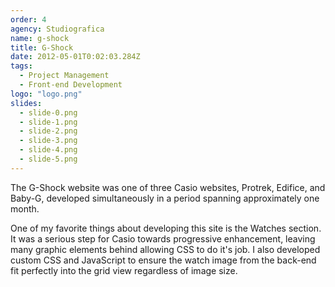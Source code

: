 ```yaml
---
order: 4
agency: Studiografica
name: g-shock
title: G-Shock
date: 2012-05-01T0:02:03.284Z
tags:
  - Project Management
  - Front-end Development
logo: "logo.png"
slides:
  - slide-0.png
  - slide-1.png
  - slide-2.png
  - slide-3.png
  - slide-4.png
  - slide-5.png
---
```


The G-Shock website was one of three Casio websites, Protrek, Edifice, and Baby-G, developed simultaneously in a period spanning approximately one month.

One of my favorite things about developing this site is the Watches section. It was a serious step for Casio towards progressive enhancement, leaving many graphic elements behind allowing CSS to do it's job. I also developed custom CSS and JavaScript to ensure the watch image from the back-end fit perfectly into the grid view regardless of image size.
